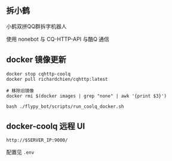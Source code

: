 ## 拆小鹤

小鹤双拼QQ群拆字机器人

使用 nonebot 与 CQ-HTTP-API 与酷Q 通信

## docker 镜像更新

```shell
docker stop cqhttp-coolq
docker pull richardchien/cqhttp:latest

# 移除旧镜像
docker rmi $(docker images | grep "none" | awk '{print $3}')

bash ./flypy_bot/scripts/run_coolq_docker.sh
```

## docker-coolq 远程 UI

`http://$SERVER_IP:9000/`

配置见 `.env`